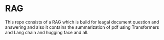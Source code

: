 # RAG
This repo consists of a RAG which is build for leagal document question and answering and also  it contains the summarization of pdf using Transformers and Lang chain and hugging face and all.
